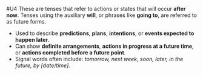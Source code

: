 #U4
These are tenses that refer to actions or states that will occur **after now**. Tenses using the auxiliary **will**, or phrases like **going to**, are referred to as future forms.

- Used to describe **predictions**, **plans**, **intentions**, or **events expected to happen later**.
- Can show **definite arrangements**, **actions in progress at a future time**, or **actions completed before a future point**.
- Signal words often include: _tomorrow, next week, soon, later, in the future, by [date/time]_.